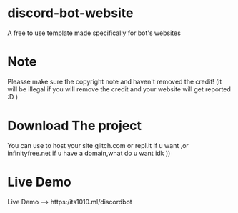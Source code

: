 # discord-bot-website
A free to use template made specifically for bot's websites


# Note
Pleasse make sure the copyright note and haven't removed the credit! (it will be illegal if you will remove the credit and your website will get reported :D )

# Download The project
You can use to host your site glitch.com or repl.it if u want ,or infinityfree.net if u have a domain,what do u want idk )) 

# Live Demo

Live Demo --> https:/its1010.ml/discordbot
